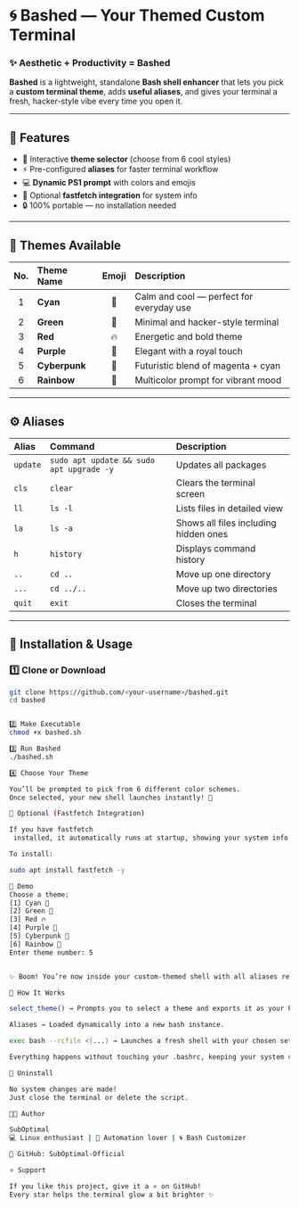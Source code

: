 # 🌀 Bashed — Your Themed Custom Terminal

### ✨ Aesthetic + Productivity = Bashed  
**Bashed** is a lightweight, standalone **Bash shell enhancer** that lets you pick a **custom terminal theme**, adds **useful aliases**, and gives your terminal a fresh, hacker-style vibe every time you open it.

---

## 🚀 Features
- 🎨 Interactive **theme selector** (choose from 6 cool styles)
- ⚡ Pre-configured **aliases** for faster terminal workflow
- 💻 **Dynamic PS1 prompt** with colors and emojis
- 🧠 Optional **fastfetch integration** for system info
- 🔒 100% portable — no installation needed

---

## 🧠 Themes Available

| No. | Theme Name | Emoji | Description |
|:---:|:------------|:------:|:-------------|
| 1 | **Cyan** | 🌊 | Calm and cool — perfect for everyday use |
| 2 | **Green** | 🌿 | Minimal and hacker-style terminal |
| 3 | **Red** | 🔥 | Energetic and bold theme |
| 4 | **Purple** | 💜 | Elegant with a royal touch |
| 5 | **Cyberpunk** | 🤖 | Futuristic blend of magenta + cyan |
| 6 | **Rainbow** | 🌈 | Multicolor prompt for vibrant mood |

---

## ⚙️ Aliases

| Alias | Command | Description |
|:------|:---------|:-------------|
| `update` | `sudo apt update && sudo apt upgrade -y` | Updates all packages |
| `cls` | `clear` | Clears the terminal screen |
| `ll` | `ls -l` | Lists files in detailed view |
| `la` | `ls -a` | Shows all files including hidden ones |
| `h` | `history` | Displays command history |
| `..` | `cd ..` | Move up one directory |
| `...` | `cd ../..` | Move up two directories |
| `quit` | `exit` | Closes the terminal |

---

## 🧩 Installation & Usage

### 1️⃣ Clone or Download
```bash
git clone https://github.com/<your-username>/bashed.git
cd bashed


2️⃣ Make Executable
chmod +x bashed.sh

3️⃣ Run Bashed
./bashed.sh

4️⃣ Choose Your Theme

You’ll be prompted to pick from 6 different color schemes.
Once selected, your new shell launches instantly! 🚀

🧮 Optional (Fastfetch Integration)

If you have fastfetch
 installed, it automatically runs at startup, showing your system info beautifully.

To install:

sudo apt install fastfetch -y

🎨 Demo
Choose a theme:
[1] Cyan 🌊
[2] Green 🌿
[3] Red 🔥
[4] Purple 💜
[5] Cyberpunk 🤖
[6] Rainbow 🌈
Enter theme number: 5


✨ Boom! You’re now inside your custom-themed shell with all aliases ready.

🧰 How It Works

select_theme() → Prompts you to select a theme and exports it as your PS1.

Aliases → Loaded dynamically into a new bash instance.

exec bash --rcfile <(...) → Launches a fresh shell with your chosen setup.

Everything happens without touching your .bashrc, keeping your system clean and safe.

💾 Uninstall

No system changes are made!
Just close the terminal or delete the script.

🧑‍💻 Author

SubOptimal
💻 Linux enthusiast | 🧠 Automation lover | 🌀 Bash Customizer

🔗 GitHub: SubOptimal-Official

⭐ Support

If you like this project, give it a ⭐ on GitHub!
Every star helps the terminal glow a bit brighter ✨
